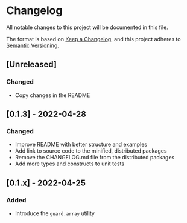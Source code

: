 # Changelog

All notable changes to this project will be documented in this file.

The format is based on [Keep a Changelog](https://keepachangelog.com/en/1.0.0/), and this project adheres to [Semantic Versioning](https://semver.org/spec/v2.0.0.html).

## [Unreleased]

### Changed

- Copy changes in the README

## [0.1.3] - 2022-04-28

### Changed

- Improve README with better structure and examples
- Add link to source code to the minified, distributed packages
- Remove the CHANGELOG.md file from the distributed packages
- Add more types and constructs to unit tests

## [0.1.x] - 2022-04-25

### Added

- Introduce the `guard.array` utility
